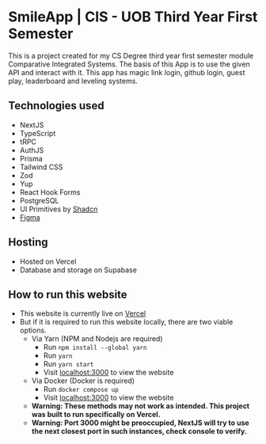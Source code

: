 # SmileApp | CIS - UOB Third Year First Semester

This is a project created for my CS Degree third year first semester module Comparative Integrated Systems.
The basis of this App is to use the given API and interact with it.
This app has magic link login, github login, guest play, leaderboard and leveling systems.

## Technologies used

- NextJS
- TypeScript
- tRPC
- AuthJS
- Prisma
- Tailwind CSS
- Zod
- Yup
- React Hook Forms
- PostgreSQL
- UI Primitives by [Shadcn](https://ui.shadcn.com/)
- [Figma](https://www.figma.com/file/z7ON5TcP6j8FNbOMVhEnu6/SmileApp?node-id=0%3A1&t=VQNkqprZteGAsejS-1)

## Hosting

- Hosted on Vercel
- Database and storage on Supabase

## How to run this website

- This website is currently live on [Vercel](https://smileapp.vercel.app/)
- But if it is required to run this website locally, there are two viable options.
  - Via Yarn (NPM and Nodejs are required)
    - Run `npm install --global yarn`
    - Run `yarn`
    - Run `yarn start`
    - Visit [localhost:3000](http://localhost:3000) to view the website
  - Via Docker (Docker is required)
    - Run `docker compose up`
    - Visit [localhost:3000](http://localhost:3000) to view the website
  - **Warning: These methods may not work as intended. This project was built to run specifically on Vercel.**
  - **Warning: Port 3000 might be preoccupied, NextJS will try to use the next closest port in such instances, check console to verify.**
